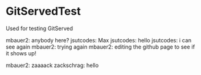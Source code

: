# GitServedTest
Used for testing GitServed

mbauer2: anybody here?
jsutcodes: Max
jsutcodes: hello
jsutcodes: i can see again
mbauer2: trying again
mbauer2: editing the github page to see if it shows up!

mbauer2: zaaaack
zackschrag: hello